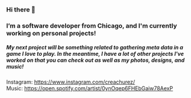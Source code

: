 ### Hi there 👋

<!--
**tartz2/tartz2** is a ✨ _special_ ✨ repository because its `README.md` (this file) appears on your GitHub profile.

Here are some ideas to get you started
- 🌱 I’m currently learning ...
- 👯 I’m looking to collaborate on ...
- 🤔 I’m looking for help with ...
- 💬 Ask me about ...
- 📫 How to reach me: ...
- 😄 Pronouns: ...
- ⚡ Fun fact: ...
-->

### I’m a software developer from Chicago, and I'm currently working on personal projects!

##### My next project will be something related to gathering meta data in a game I love to play. In the meantime, I have a lot of other projects I've worked on that you can check out as well as my photos, designs, and music!  

Instagram: https://www.instagram.com/creachurez/  
Music: https://open.spotify.com/artist/0ynOqep6FHEbGaiw78AexP


